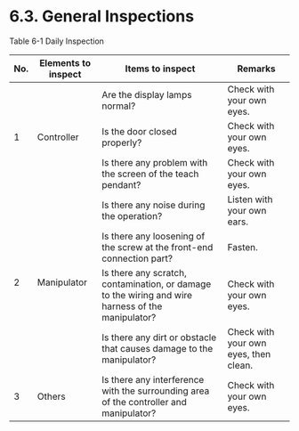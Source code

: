 ﻿# 6.3. General Inspections 

Table 6-1 Daily Inspection 

<table>
<thead>
  <tr>
    <th>No.</th>
    <th>Elements to inspect</th>
    <th>Items to inspect</th>
    <th>Remarks</th>
  </tr>
</thead>
<tbody>
  <tr>
    <td rowspan="3">1</td>
    <td rowspan="3">Controller</td>
    <td>Are the display lamps normal?</td>
    <td>Check with your own eyes.</td>
  </tr>
  <tr>
    <td>Is the door closed properly?</td>
    <td>Check with your own eyes.</td>
  </tr>
  <tr>
    <td>Is there any problem with the screen of the teach pendant?</td>
    <td>Check with your own eyes.</td>
  </tr>
  <tr>
    <td rowspan="4">2</td>
    <td rowspan="4">Manipulator</td>
    <td>Is there any noise during the operation?</td>
    <td>Listen with your own ears.</td>
  </tr>
  <tr>
    <td>Is there any loosening of the screw at the front-end connection part?</td>
    <td>Fasten.</td>
  </tr>
  <tr>
    <td>Is there any scratch, contamination, or damage to the wiring and wire harness of the manipulator?</td>
    <td>Check with your own eyes.</td>
  </tr>
  <tr>
    <td>Is there any dirt or obstacle that causes damage to the manipulator?</td>
    <td>Check with your own eyes, then clean.</td>
  </tr>
  <tr>
    <td>3</td>
    <td>Others</td>
    <td>Is there any interference with the surrounding area of the controller and manipulator?</td>
    <td>Check with your own eyes.</td>
  </tr>
</tbody>
</table>
